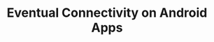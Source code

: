 ---
title: "Eventual Connectivity on Android Apps"
description: Study on "Eventual Connectivity" Issues exhibited by Android apps in-the-wild. By manually executing and inspecting 50 open source Android apps we build a catalog of (i) bad practices/issues, and (ii) hybrid practices that are exhibited dynamically by Android apps and could affect users perceived quality. The execution was based on 986 scenarios we designed (in total) for the 50 apps. We found 316 instances of 10 categories of "eventual connectivity" issues (which account for an average of 6.32 issues per app), and 4 instances of two categories of hybrid practices.
   


people:
  - camiloEscobar
  - michaelOsorio
  - marioLinares

topic: Quality Attributes in Mobile Apps
layout: project
external-link: http://ml-papers.gitlab.io/android.connectivity-2017/online-appendix/
image: /img/project-images/event.png
---